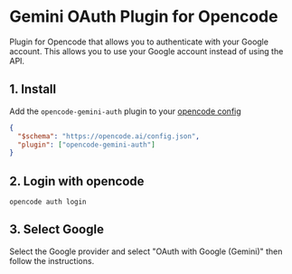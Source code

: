 # Gemini OAuth Plugin for Opencode

Plugin for Opencode that allows you to authenticate with your Google account. This allows you to use your Google account instead of using the API.

## 1. Install

Add the `opencode-gemini-auth` plugin to your [opencode config](https://opencode.ai/docs/config/)

```json
{
  "$schema": "https://opencode.ai/config.json",
  "plugin": ["opencode-gemini-auth"]
}
```

## 2. Login with opencode

```shell
opencode auth login
```

## 3. Select Google

Select the Google provider and select "OAuth with Google (Gemini)" then follow the instructions.
